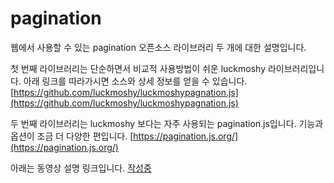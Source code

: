 # pagination

웹에서 사용할 수 있는 pagination 오픈소스 라이브러리 두 개에 대한 설명입니다.

첫 번째 라이브러리는 단순하면서 비교적 사용방법이 쉬운 luckmoshy 라이브러리입니다.
아래 링크를 따라가시면 소스와 상세 정보를 얻을 수 있습니다.
[https://github.com/luckmoshy/luckmoshypagnation.js](https://github.com/luckmoshy/luckmoshypagnation.js)

두 번째 라이브러리는 luckmoshy 보다는 자주 사용되는 pagination.js입니다.
기능과 옵션이 조금 더 다양한 편입니다.
[https://pagination.js.org/](https://pagination.js.org/)

아래는 동영상 설명 링크입니다.
[작성중]()